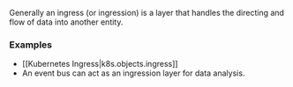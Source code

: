 
Generally an ingress (or ingression) is a layer that handles the directing and flow of data into another entity.

### Examples
- [[Kubernetes Ingress|k8s.objects.ingress]]
- An event bus can act as an ingression layer for data analysis.
